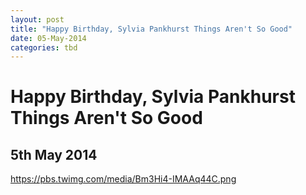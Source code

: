 ```yaml
---
layout: post
title: "Happy Birthday, Sylvia Pankhurst Things Aren't So Good"
date: 05-May-2014
categories: tbd
---
```


# Happy Birthday, Sylvia Pankhurst Things Aren't So Good

## 5th May 2014

https://pbs.twimg.com/media/Bm3Hi4-IMAAq44C.png
